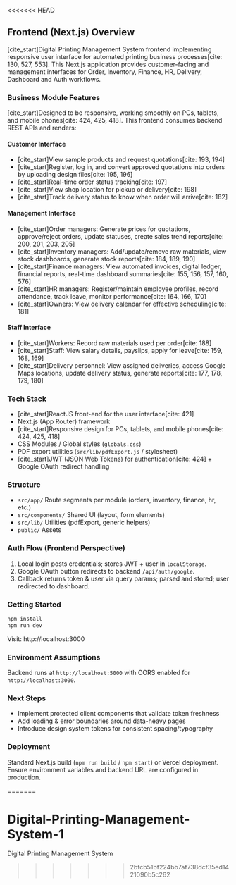 <<<<<<< HEAD
## Frontend (Next.js) Overview

[cite_start]Digital Printing Management System frontend implementing responsive user interface for automated printing business processes[cite: 130, 527, 553]. This Next.js application provides customer-facing and management interfaces for Order, Inventory, Finance, HR, Delivery, Dashboard and Auth workflows.

### Business Module Features
[cite_start]Designed to be responsive, working smoothly on PCs, tablets, and mobile phones[cite: 424, 425, 418]. This frontend consumes backend REST APIs and renders:

#### Customer Interface
- [cite_start]View sample products and request quotations[cite: 193, 194]
- [cite_start]Register, log in, and convert approved quotations into orders by uploading design files[cite: 195, 196]
- [cite_start]Real-time order status tracking[cite: 197]
- [cite_start]View shop location for pickup or delivery[cite: 198]
- [cite_start]Track delivery status to know when order will arrive[cite: 182]

#### Management Interface
- [cite_start]Order managers: Generate prices for quotations, approve/reject orders, update statuses, create sales trend reports[cite: 200, 201, 203, 205]
- [cite_start]Inventory managers: Add/update/remove raw materials, view stock dashboards, generate stock reports[cite: 184, 189, 190]
- [cite_start]Finance managers: View automated invoices, digital ledger, financial reports, real-time dashboard summaries[cite: 155, 156, 157, 160, 576]
- [cite_start]HR managers: Register/maintain employee profiles, record attendance, track leave, monitor performance[cite: 164, 166, 170]
- [cite_start]Owners: View delivery calendar for effective scheduling[cite: 181]

#### Staff Interface  
- [cite_start]Workers: Record raw materials used per order[cite: 188]
- [cite_start]Staff: View salary details, payslips, apply for leave[cite: 159, 168, 169]
- [cite_start]Delivery personnel: View assigned deliveries, access Google Maps locations, update delivery status, generate reports[cite: 177, 178, 179, 180]

### Tech Stack
- [cite_start]ReactJS front-end for the user interface[cite: 421]
- Next.js (App Router) framework
- [cite_start]Responsive design for PCs, tablets, and mobile phones[cite: 424, 425, 418]
- CSS Modules / Global styles (`globals.css`)
- PDF export utilities (`src/lib/pdfExport.js` / stylesheet)
- [cite_start]JWT (JSON Web Tokens) for authentication[cite: 424] + Google OAuth redirect handling

### Structure
- `src/app/` Route segments per module (orders, inventory, finance, hr, etc.)
- `src/components/` Shared UI (layout, form elements)
- `src/lib/` Utilities (pdfExport, generic helpers)
- `public/` Assets

### Auth Flow (Frontend Perspective)
1. Local login posts credentials; stores JWT + user in `localStorage`.
2. Google OAuth button redirects to backend `/api/auth/google`.
3. Callback returns token & user via query params; parsed and stored; user redirected to dashboard.

### Getting Started
```bash
npm install
npm run dev
```
Visit: http://localhost:3000

### Environment Assumptions
Backend runs at `http://localhost:5000` with CORS enabled for `http://localhost:3000`.

### Next Steps
- Implement protected client components that validate token freshness
- Add loading & error boundaries around data-heavy pages
- Introduce design system tokens for consistent spacing/typography

### Deployment
Standard Next.js build (`npm run build` / `npm start`) or Vercel deployment. Ensure environment variables and backend URL are configured in production.

=======
# Digital-Printing-Management-System-1
Digital Printing  Management System 
>>>>>>> 2bfcb51bf224bb7af738dcf35ed1421090b5c262
